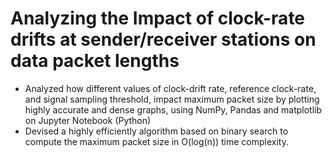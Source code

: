 # Analyzing the Impact of clock-rate drifts at sender/receiver stations on data packet lengths
- Analyzed how different values of clock-drift rate, reference clock-rate, and signal sampling threshold, impact maximum packet size by plotting highly accurate and dense graphs, using NumPy, Pandas and matplotlib on Jupyter Notebook (Python)
-	Devised a highly efficiently algorithm based on binary search to compute the maximum packet size in O(log(n)) time complexity.

